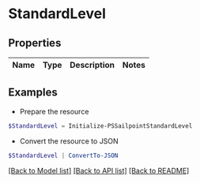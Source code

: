 # StandardLevel
## Properties

Name | Type | Description | Notes
------------ | ------------- | ------------- | -------------

## Examples

- Prepare the resource
```powershell
$StandardLevel = Initialize-PSSailpointStandardLevel 
```

- Convert the resource to JSON
```powershell
$StandardLevel | ConvertTo-JSON
```

[[Back to Model list]](../README.md#documentation-for-models) [[Back to API list]](../README.md#documentation-for-api-endpoints) [[Back to README]](../README.md)

